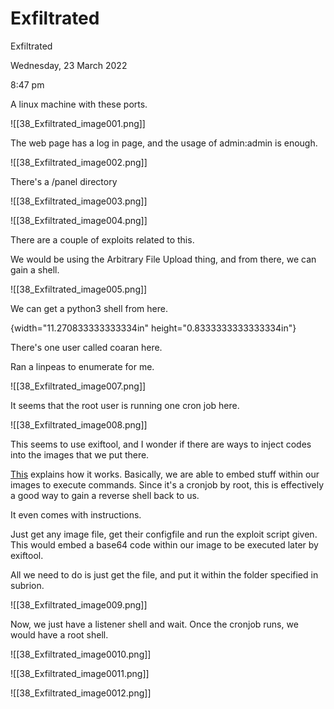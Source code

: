# Exfiltrated

Exfiltrated

Wednesday, 23 March 2022

8:47 pm

A linux machine with these ports.

&#x20;

!\[\[38\_Exfiltrated\_image001.png]]

&#x20;

The web page has a log in page, and the usage of admin:admin is enough.

!\[\[38\_Exfiltrated\_image002.png]]

&#x20;

There's a /panel directory

!\[\[38\_Exfiltrated\_image003.png]]

&#x20;

!\[\[38\_Exfiltrated\_image004.png]]

There are a couple of exploits related to this.

We would be using the Arbitrary File Upload thing, and from there, we can gain a shell.

!\[\[38\_Exfiltrated\_image005.png]]

&#x20;

We can get a python3 shell from here.

{width="11.270833333333334in" height="0.8333333333333334in"}

&#x20;

There's one user called coaran here.

Ran a linpeas to enumerate for me.

!\[\[38\_Exfiltrated\_image007.png]]

It seems that the root user is running one cron job here.

&#x20;

!\[\[38\_Exfiltrated\_image008.png]]

This seems to use exiftool, and I wonder if there are ways to inject codes into the images that we put there.

&#x20;

[This](https://github.com/convisolabs/CVE-2021-22204-exiftool) explains how it works. Basically, we are able to embed stuff within our images to execute commands. Since it's a cronjob by root, this is effectively a good way to gain a reverse shell back to us.

It even comes with instructions.

&#x20;

Just get any image file, get their configfile and run the exploit script given. This would embed a base64 code within our image to be executed later by exiftool.

&#x20;

All we need to do is just get the file, and put it within the folder specified in subrion.

!\[\[38\_Exfiltrated\_image009.png]]

&#x20;

Now, we just have a listener shell and wait. Once the cronjob runs, we would have a root shell.

&#x20;

!\[\[38\_Exfiltrated\_image0010.png]]

&#x20;

!\[\[38\_Exfiltrated\_image0011.png]]

&#x20;

!\[\[38\_Exfiltrated\_image0012.png]]

&#x20;

